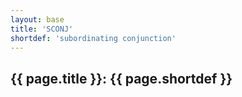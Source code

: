 ```yaml
---
layout: base
title: 'SCONJ'
shortdef: 'subordinating conjunction'
---
```


## {{ page.title }}: {{ page.shortdef }}
